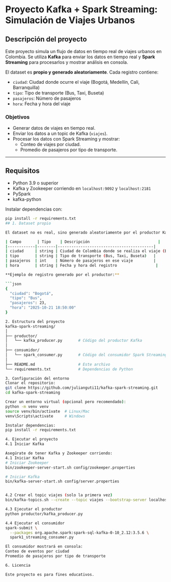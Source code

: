 # Proyecto Kafka + Spark Streaming: Simulación de Viajes Urbanos

## Descripción del proyecto
Este proyecto simula un flujo de datos en tiempo real de viajes urbanos en Colombia. 
Se utiliza **Kafka** para enviar los datos en tiempo real y **Spark Streaming** para procesarlos y mostrar análisis en consola.

El dataset es **propio y generado aleatoriamente**. Cada registro contiene:
- `ciudad`: Ciudad donde ocurre el viaje (Bogotá, Medellín, Cali, Barranquilla)
- `tipo`: Tipo de transporte (Bus, Taxi, Buseta)
- `pasajeros`: Número de pasajeros
- `hora`: Fecha y hora del viaje

### Objetivos
- Generar datos de viajes en tiempo real.
- Enviar los datos a un topic de Kafka (`viajes`).
- Procesar los datos con Spark Streaming y mostrar:
  - Conteo de viajes por ciudad.
  - Promedio de pasajeros por tipo de transporte.

---

## Requisitos

- Python 3.9 o superior
- Kafka y Zookeeper corriendo en `localhost:9092` y `localhost:2181`
- PySpark
- kafka-python

Instalar dependencias con:

```bash
pip install -r requirements.txt
## 1. Dataset propio

El dataset no es real, sino generado aleatoriamente por el productor Kafka. Cada registro tiene la siguiente estructura:

| Campo       | Tipo    | Descripción                              |
|------------|--------|------------------------------------------|
| ciudad     | string | Ciudad de Colombia donde se realiza el viaje (Bogotá, Medellín, Cali, Barranquilla) |
| tipo       | string | Tipo de transporte (Bus, Taxi, Buseta)   |
| pasajeros  | int    | Número de pasajeros en ese viaje         |
| hora       | string | Fecha y hora del registro                 |

**Ejemplo de registro generado por el productor:**

```json
{
  "ciudad": "Bogotá",
  "tipo": "Bus",
  "pasajeros": 23,
  "hora": "2025-10-21 18:50:00"
}

2. Estructura del proyecto
kafka-spark-streaming/
│
├── productor/
│   └── kafka_producer.py       # Código del productor Kafka
│
├── consumidor/
│   └── spark_consumer.py       # Código del consumidor Spark Streaming
│
├── README.md                   # Este archivo
└── requirements.txt            # Dependencias de Python

3. Configuración del entorno
Clonar el repositorio:
git clone https://github.com/julianguti11/kafka-spark-streaming.git
cd kafka-spark-streaming

Crear un entorno virtual (opcional pero recomendado):
python -m venv venv
source venv/bin/activate  # Linux/Mac
venv\Scripts\activate     # Windows

Instalar dependencias:
pip install -r requirements.txt

4. Ejecutar el proyecto
4.1 Iniciar Kafka

Asegúrate de tener Kafka y Zookeeper corriendo:
4.1 Iniciar Kafka
# Iniciar Zookeeper
bin/zookeeper-server-start.sh config/zookeeper.properties

# Iniciar Kafka
bin/kafka-server-start.sh config/server.properties


4.2 Crear el topic viajes (solo la primera vez)
bin/kafka-topics.sh --create --topic viajes --bootstrap-server localhost:9092 --partitions 1 --replication-factor 1

4.3 Ejecutar el productor
python productor/kafka_producer.py

4.4 Ejecutar el consumidor
spark-submit \
  --packages org.apache.spark:spark-sql-kafka-0-10_2.12:3.5.6 \
  spark1_streaming_consumer.py

El consumidor mostrará en consola:
Conteo de eventos por ciudad
Promedio de pasajeros por tipo de transporte

6. Licencia

Este proyecto es para fines educativos.
